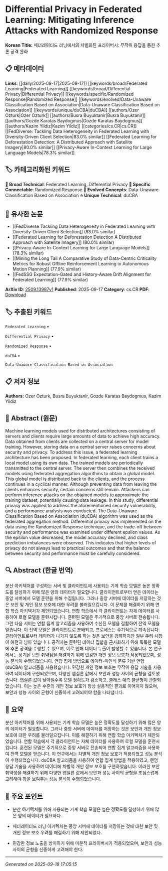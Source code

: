 
# Differential Privacy in Federated Learning: Mitigating Inference Attacks with Randomized Response

**Korean Title:** 페더레이티드 러닝에서의 차별화된 프라이버시: 무작위 응답을 통한 추론 공격 완화

## 📋 메타데이터

**Links**: [[daily/2025-09-17|2025-09-17]] [[keywords/broad/Federated Learning|Federated Learning]] [[keywords/broad/Differential Privacy|Differential Privacy]] [[keywords/specific/Randomized Response|Randomized Response]] [[keywords/evolved/Data-Unaware Classification Based on Association|Data-Unaware Classification Based on Association]] [[keywords/unique/duCBA|duCBA]] [[authors/Ozer Ozturk|Ozer Ozturk]] [[authors/Busra Buyuktanir|Busra Buyuktanir]] [[authors/Gozde Karatas Baydogmus|Gozde Karatas Baydogmus]] [[authors/Kazim Yildiz|Kazim Yildiz]] [[categories/cs.CR|cs.CR]] [[FedDiverse: Tackling Data Heterogeneity in Federated Learning with Diversity-Driven Client Selection|83.0% similar]] [[Federated Learning for Deforestation Detection: A Distributed Approach with Satellite Imagery|80.0% similar]] [[Privacy-Aware In-Context Learning for Large Language Models|78.3% similar]]

## 🏷️ 카테고리화된 키워드
**🔬 Broad Technical**: Federated Learning, Differential Privacy
**🔗 Specific Connectable**: Randomized Response
**🚀 Evolved Concepts**: Data-Unaware Classification Based on Association
**⭐ Unique Technical**: duCBA
## 🔗 유사한 논문
- [[FedDiverse Tackling Data Heterogeneity in Federated Learning with Diversity-Driven Client Selection]] (83.0% similar)
- [[Federated Learning for Deforestation Detection A Distributed Approach with Satellite Imagery]] (80.0% similar)
- [[Privacy-Aware In-Context Learning for Large Language Models]] (78.3% similar)
- [[Mining the Long Tail A Comparative Study of Data-Centric Criticality Metrics for Robust Offline Reinforcement Learning in Autonomous Motion Planning]] (77.9% similar)
- [[FedSSG Expectation-Gated and History-Aware Drift Alignment for Federated Learning]] (77.9% similar)


**ArXiv ID**: [2509.13987v1](https://arxiv.org/abs/2509.13987v1)
**Published**: 2025-09-17
**Category**: cs.CR
**PDF**: [Download](http://arxiv.org/pdf/2509.13987v1)


## 🏷️ 추출된 키워드



`Federated Learning` • 

`Differential Privacy` • 

`Randomized Response` • 

`duCBA` • 

`Data-Unaware Classification Based on Association`



## 📋 저자 정보

**Authors:** Ozer Ozturk, Busra Buyuktanir, Gozde Karatas Baydogmus, Kazim Yildiz

## 📄 Abstract (원문)

Machine learning models used for distributed architectures consisting of
servers and clients require large amounts of data to achieve high accuracy.
Data obtained from clients are collected on a central server for model
training. However, storing data on a central server raises concerns about
security and privacy. To address this issue, a federated learning architecture
has been proposed. In federated learning, each client trains a local model
using its own data. The trained models are periodically transmitted to the
central server. The server then combines the received models using federated
aggregation algorithms to obtain a global model. This global model is
distributed back to the clients, and the process continues in a cyclical
manner. Although preventing data from leaving the clients enhances security,
certain concerns still remain. Attackers can perform inference attacks on the
obtained models to approximate the training dataset, potentially causing data
leakage. In this study, differential privacy was applied to address the
aforementioned security vulnerability, and a performance analysis was
conducted. The Data-Unaware Classification Based on Association (duCBA)
algorithm was used as the federated aggregation method. Differential privacy
was implemented on the data using the Randomized Response technique, and the
trade-off between security and performance was examined under different epsilon
values. As the epsilon value decreased, the model accuracy declined, and class
prediction imbalances were observed. This indicates that higher levels of
privacy do not always lead to practical outcomes and that the balance between
security and performance must be carefully considered.

## 🔍 Abstract (한글 번역)

분산 아키텍처를 구성하는 서버 및 클라이언트에 사용되는 기계 학습 모델은 높은 정확도를 달성하기 위해 많은 양의 데이터가 필요합니다. 클라이언트로부터 얻은 데이터는 중앙 서버에서 모델 훈련을 위해 수집됩니다. 그러나 중앙 서버에 데이터를 저장하는 것은 보안 및 개인 정보 보호에 대한 우려를 불러일으킵니다. 이 문제를 해결하기 위해 연합 학습 아키텍처가 제안되었습니다. 연합 학습에서 각 클라이언트는 자체 데이터를 사용하여 로컬 모델을 훈련시킵니다. 훈련된 모델은 주기적으로 중앙 서버로 전송됩니다. 그런 다음 서버는 연합 집계 알고리즘을 사용하여 수신된 모델을 결합하여 전역 모델을 얻습니다. 이 전역 모델은 클라이언트로 분배되고, 프로세스는 주기적으로 계속됩니다. 클라이언트로부터 데이터가 나가지 않도록 하는 것은 보안을 강화하지만 일부 우려 사항이 여전히 남아 있습니다. 공격자는 훈련된 데이터 집합을 근사화하기 위해 획득한 모델에 추론 공격을 수행할 수 있으며, 이로 인해 데이터 누출이 발생할 수 있습니다. 본 연구에서는 상기된 보안 취약점을 해결하기 위해 민감한 개인 정보 보호가 적용되었으며, 성능 분석이 수행되었습니다. 연합 집계 방법으로 데이터-미인식 분류 기반 연합 (duCBA) 알고리즘을 사용했습니다. 민감한 개인 정보 보호는 무작위 응답 기술을 사용하여 데이터에 구현되었으며, 다양한 엡실론 값에서 보안과 성능 사이의 균형을 검토했습니다. 엡실론 값이 낮아질수록 모델 정확도가 감소하고, 클래스 예측 불균형이 관찰되었습니다. 이는 높은 수준의 개인 정보 보호가 항상 실용적인 결과로 이어지지 않으며, 보안과 성능 사이의 균형이 신중하게 고려되어야 함을 나타냅니다.

## 📝 요약

분산 아키텍처를 위해 사용되는 기계 학습 모델은 높은 정확도를 달성하기 위해 많은 양의 데이터가 필요합니다. 그러나 중앙 서버에 데이터를 저장하는 것은 보안과 개인 정보 보호에 대한 우려를 불러일으킵니다. 이를 해결하기 위해 연합 학습 아키텍처가 제안되었습니다. 연합 학습에서 각 클라이언트는 자체 데이터를 사용하여 로컬 모델을 훈련시킵니다. 훈련된 모델은 주기적으로 중앙 서버로 전송되어 연합 집계 알고리즘을 사용하여 전역 모델을 얻습니다. 이 연구에서는 차별적 개인 정보 보호가 적용되었고 성능 분석이 수행되었습니다. duCBA 알고리즘을 사용하여 연합 집계 방법을 적용하였고, 랜덤 응답 기술을 사용하여 데이터에 차별적 개인 정보 보호를 구현하였습니다. 이러한 보안 취약성을 해결하기 위해 다양한 엡실론 값에서 보안과 성능 사이의 균형을 조심스럽게 고려해야 함을 보여주는 성능 분석이 수행되었습니다.

## 🎯 주요 포인트


- 분산 아키텍처를 위해 사용되는 기계 학습 모델은 높은 정확도를 달성하기 위해 많은 양의 데이터가 필요하다.

- 페더레이티드 러닝 아키텍처는 중앙 서버에 데이터를 저장하는 것에 대한 보안 및 개인 정보 보호 우려를 해결하기 위해 제안되었다.

- 민감한 정보 노출을 방지하기 위해 미분적 프라이버시가 적용되었으며, 보안과 성능 사이의 균형을 신중하게 고려해야 한다.


---

*Generated on 2025-09-18 17:05:15*